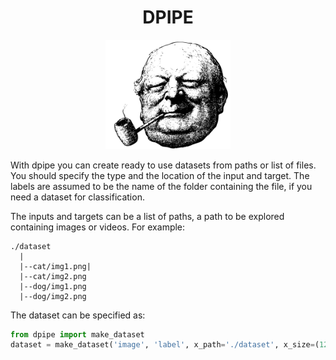 <h1 align="center"> DPIPE</h1>

<p align="center">
  <img src="images/pipeguy.png" data-canonical-src="https://gyazo.com/eb5c5741b6a9a16c692170a41a49c858.png" width="200" />
</p>

With dpipe you can create ready to use datasets from paths or list of files. You should 
specify the type and the location of the input and target. The labels are assumed to be the name of the folder containing the file,
if you need a dataset for classification. 

The inputs and targets can be a list of paths, a path to be explored containing images or videos. For example:
````shell script
./dataset
  |
  |--cat/img1.png|
  |--cat/img2.png
  |--dog/img1.png
  |--dog/img2.png
````
The dataset can be specified as:
````python
from dpipe import make_dataset
dataset = make_dataset('image', 'label', x_path='./dataset', x_size=(128,128)).build()
````
